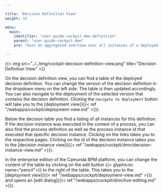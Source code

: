 ```yaml
---

title: 'Decision Definition View'
weight: 10

menu:
  main:
    identifier: "user-guide-cockpit-dmn-definition"
    parent: "user-guide-cockpit-dmn"
    pre: "Gain an aggregated overview over all instances of a deployed decision definition"

---
```


{{< img src="../../img/cockpit-decision-definition-view.png" title="Decision Definition View" >}}

On the decision definition view, you can find a table of the deployed decision definition. You can change the version of the decision definition in the dropdown menu on the left side. The table is then updated accordingly. You can also navigate to the deployment of the selected version that contains the decision definition. Clicking the `navigate to deployment` button will take you to the [deployment view]({{< ref "/webapps/cockpit/deployment-view.md" >}}).

Below the decision table you find a listing of all instances for this definition. If the decision instance was executed in the context of a process, you can also find the process definition as well as the process instance id that executed that specific decision instance. Clicking on the links takes you to the respective pages. Clicking on the id of the decision instance takes you to the [decision instance view]({{< ref "/webapps/cockpit/dmn/decision-instance-view.md" >}}).

In the enterprise edition of the Camunda BPM platform, you can change the content of the table by clicking on the edit button {{< glyphicon name="pencil">}} to the right of the table. This takes you to the [deployment view]({{< ref "/webapps/cockpit/deployment-view.md" >}}) and opens an [edit dialog]({{< ref "/webapps/cockpit/dmn/live-editing.md" >}}).
